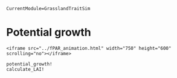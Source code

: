```@meta
CurrentModule=GrasslandTraitSim
```

# Potential growth

```@raw html
<iframe src="../fPAR_animation.html" width="750" height="600" scrolling="no"></iframe> 
```

```@docs
potential_growth!
calculate_LAI!
```